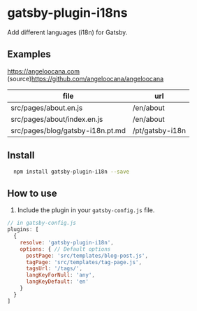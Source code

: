 # gatsby-plugin-i18ns
Add different languages (i18n) for Gatsby.


## Examples

https://angeloocana.com (source)https://github.com/angeloocana/angeloocana

file | url
-- | --
src/pages/about.en.js | /en/about
src/pages/about/index.en.js | /en/about
src/pages/blog/gatsby-i18n.pt.md | /pt/gatsby-i18n


## Install
```bash
  npm install gatsby-plugin-i18n --save
```


## How to use
1. Include the plugin in your `gatsby-config.js` file.

```javascript
// in gatsby-config.js
plugins: [
  {
    resolve: 'gatsby-plugin-i18n',
    options: { // Default options
      postPage: 'src/templates/blog-post.js',
      tagPage: 'src/templates/tag-page.js',
      tagsUrl: '/tags/',
      langKeyForNull: 'any',
      langKeyDefault: 'en'
    }
  }
]
```
